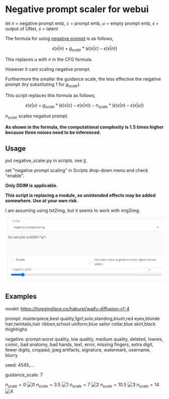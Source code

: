 # Negative prompt scaler for webui

let $n$ = negative prompt emb, $c$ = prompt emb, $u$ = empty prompt emb, $\epsilon$ = output of UNet, $x$ = latent

The formula for using [negative prompt](https://github.com/AUTOMATIC1111/stable-diffusion-webui/wiki/Negative-prompt) is as follows,

$$\epsilon(x|n) + g_{scale} * (\epsilon(x|c) - \epsilon(x|n)) $$

This replaces $u$ with $n$ in the CFG formula.

However it cant scaling negative prompt.

Furthermore the smaller the guidance scale, the less effective the negative prompt (try substituting 1 for $g_{scale}$).

This script replaces this formula as follows,

$$\epsilon(x|u) + g_{scale} * (\epsilon(x|c) - \epsilon(x|n)) - n_{scale} * (\epsilon(x|n) - \epsilon(x|u))$$

$n_{scale}$ scales negative prompt.

**As shown in the formula, the computational complexity is 1.5 times higher because three noises need to be inferenced.**

## Usage

put negative_scaler.py in scripts. see [it](https://github.com/AUTOMATIC1111/stable-diffusion-webui/wiki/Custom-Scripts).

set "negative prompt scaling" in Scripts drop-down menu and check "enable".

**Only DDIM is applicable.**

**This script is replacing a module, so unintended effects may be added somewhere. Use at your own risk.**

I am assuming using txt2img, but it seems to work with img2img.

![ui](https://github.com/laksjdjf/negative_prompt_scaling_for_webui/blob/images/ui.png?raw=true)

## Examples
model: https://huggingface.co/hakurei/waifu-diffusion-v1-4

prompt: masterpiece,best quality,1girl,solo,standing,blush,red eyes,blonde hair,twintails,hair ribbon,school uniform,blue sailor collar,blue skirt,black thighhighs

negative: prompt:worst quality, low quality, medium quality, deleted, lowres, comic, bad anatomy, bad hands, text, error, missing fingers, extra digit, fewer digits, cropped, jpeg artifacts, signature, watermark, username, blurry

seed: 4545,...

guidance_scale: 7

$n_{scale} = 0$
![0](https://github.com/laksjdjf/negative_prompt_scaling_for_webui/blob/images/example0.png?raw=true)
$n_{scale} = 3.5$
![1](https://github.com/laksjdjf/negative_prompt_scaling_for_webui/blob/images/example1.png?raw=true)
$n_{scale} = 7$
![2](https://github.com/laksjdjf/negative_prompt_scaling_for_webui/blob/images/example2.png?raw=true)
$n_{scale} = 10.5$
![3](https://github.com/laksjdjf/negative_prompt_scaling_for_webui/blob/images/example3.png?raw=true)
$n_{scale} = 14$
![4](https://github.com/laksjdjf/negative_prompt_scaling_for_webui/blob/images/example4.png?raw=true)
